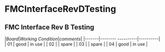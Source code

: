 # FMCInterfaceRevDTesting

## FMC Interface Rev B Testing

|*Board*|*Working Condition*|*comments*|
|-------|-------- ----------|----------|
|    01     |         good          |   in use     |
|    02     |                       |   spare      |
|    03     |                       |   spare      |
|    04     |         good          |   in use     |
